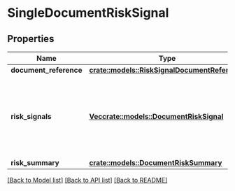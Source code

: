 # SingleDocumentRiskSignal

## Properties

Name | Type | Description | Notes
------------ | ------------- | ------------- | -------------
**document_reference** | [**crate::models::RiskSignalDocumentReference**](RiskSignalDocumentReference.md) |  | 
**risk_signals** | [**Vec<crate::models::DocumentRiskSignal>**](DocumentRiskSignal.md) | Array of attributes that indicate whether or not there is fraud risk with a document | 
**risk_summary** | [**crate::models::DocumentRiskSummary**](DocumentRiskSummary.md) |  | 

[[Back to Model list]](../README.md#documentation-for-models) [[Back to API list]](../README.md#documentation-for-api-endpoints) [[Back to README]](../README.md)


